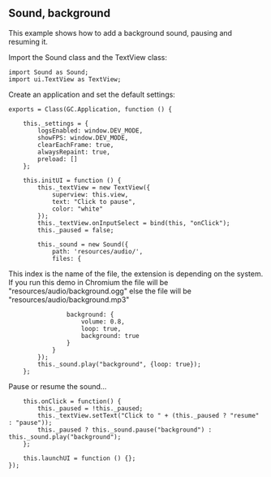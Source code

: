 ## Sound, background

This example shows how to add a background sound, pausing and resuming it.

Import the Sound class and the TextView class:

~~~
import Sound as Sound;
import ui.TextView as TextView;
~~~

Create an application and set the default settings:

~~~
exports = Class(GC.Application, function () {

    this._settings = {
        logsEnabled: window.DEV_MODE,
        showFPS: window.DEV_MODE,
        clearEachFrame: true,
        alwaysRepaint: true,
        preload: []
    };

    this.initUI = function () {
        this._textView = new TextView({
            superview: this.view,
            text: "Click to pause",
            color: "white"
        });
        this._textView.onInputSelect = bind(this, "onClick");
        this._paused = false;

        this._sound = new Sound({
            path: 'resources/audio/',
            files: {
~~~

This index is the name of the file,
the extension is depending on the system.
If you run this demo in Chromium the file
will be "resources/audio/background.ogg"
else the file will be "resources/audio/background.mp3"

~~~
                background: {
                    volume: 0.8,
                    loop: true,
                    background: true
                }
            }
        });
        this._sound.play("background", {loop: true});
    };
~~~

Pause or resume the sound...

~~~
    this.onClick = function() {
        this._paused = !this._paused;
        this._textView.setText("Click to " + (this._paused ? "resume" : "pause"));
        this._paused ? this._sound.pause("background") : this._sound.play("background");
    };

    this.launchUI = function () {};
});
~~~